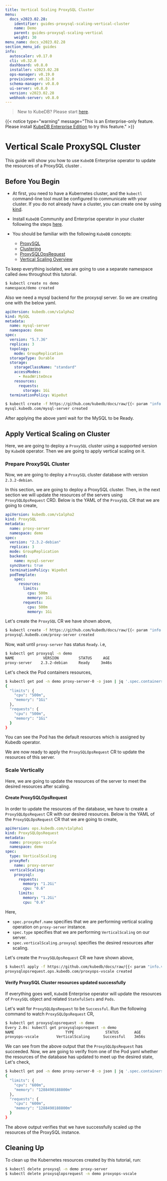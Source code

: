 ```yaml
---
title: Vertical Scaling ProxySQL Cluster
menu:
  docs_v2023.02.28:
    identifier: guides-proxysql-scaling-vertical-cluster
    name: Demo
    parent: guides-proxysql-scaling-vertical
    weight: 30
menu_name: docs_v2023.02.28
section_menu_id: guides
info:
  autoscaler: v0.17.0
  cli: v0.32.0
  dashboard: v0.8.0
  installer: v2023.02.28
  ops-manager: v0.19.0
  provisioner: v0.32.0
  schema-manager: v0.8.0
  ui-server: v0.8.0
  version: v2023.02.28
  webhook-server: v0.8.0
---
```


> New to KubeDB? Please start [here](/docs/v2023.02.28/README).

{{< notice type="warning" message="This is an Enterprise-only feature. Please install [KubeDB Enterprise Edition](/docs/v2023.02.28/setup/install/enterprise) to try this feature." >}}

# Vertical Scale ProxySQL Cluster

This guide will show you how to use `KubeDB` Enterprise operator to update the resources of a ProxySQL cluster .

## Before You Begin

- At first, you need to have a Kubernetes cluster, and the `kubectl` command-line tool must be configured to communicate with your cluster. If you do not already have a cluster, you can create one by using [kind](https://kind.sigs.k8s.io/docs/user/quick-start/).

- Install `KubeDB` Community and Enterprise operator in your cluster following the steps [here](/docs/v2023.02.28/setup/README).

- You should be familiar with the following `KubeDB` concepts:
    - [ProxySQL](/docs/v2023.02.28/guides/proxysql/concepts/proxysql)
    - [Clustering](/docs/v2023.02.28/guides/proxysql/clustering/proxysql-cluster)
    - [ProxySQLOpsRequest](/docs/v2023.02.28/guides/proxysql/concepts/opsrequest)
    - [Vertical Scaling Overview](/docs/v2023.02.28/guides/proxysql/scaling/vertical-scaling/overview)

To keep everything isolated, we are going to use a separate namespace called `demo` throughout this tutorial.

```bash
$ kubectl create ns demo
namespace/demo created
```

Also we need a mysql backend for the proxysql server. So we are  creating one with the below yaml.

```yaml
apiVersion: kubedb.com/v1alpha2
kind: MySQL
metadata:
  name: mysql-server
  namespace: demo
spec:
  version: "5.7.36"
  replicas: 3
  topology:
    mode: GroupReplication
  storageType: Durable
  storage:
    storageClassName: "standard"
    accessModes:
      - ReadWriteOnce
    resources:
      requests:
        storage: 1Gi
  terminationPolicy: WipeOut
```

```bash
$ kubectl create -f https://github.com/kubedb/docs/raw/{{< param "info.version" >}}/docs/guides/proxysql/scaling/vertical-scaling/cluster/example/sample-mysql.yaml
mysql.kubedb.com/mysql-server created 
```

After applying the above yaml wait for the MySQL to be Ready.

## Apply Vertical Scaling on Cluster

Here, we are going to deploy a  `ProxySQL` cluster using a supported version by `KubeDB` operator. Then we are going to apply vertical scaling on it.

### Prepare ProxySQL Cluster

Now, we are going to deploy a `ProxySQL` cluster database with version `2.3.2-debian`.

In this section, we are going to deploy a ProxySQL cluster. Then, in the next section we will update the resources of the servers using `ProxySQLOpsRequest` CRD. Below is the YAML of the `ProxySQL` CR that we are going to create,

```yaml
apiVersion: kubedb.com/v1alpha2
kind: ProxySQL
metadata:
  name: proxy-server
  namespace: demo
spec:
  version: "2.3.2-debian"
  replicas: 3
  mode: GroupReplication
  backend:
    name: mysql-server
  syncUsers: true
  terminationPolicy: WipeOut
  podTemplate:
    spec:
      resources:
        limits:
          cpu: 500m
          memory: 1Gi
        requests:
          cpu: 500m
          memory: 1Gi
```

Let's create the `ProxySQL` CR we have shown above,

```bash
$ kubectl create -f https://github.com/kubedb/docs/raw/{{< param "info.version" >}}/docs/guides/proxysql/scaling/vertical-scaling/cluster/example/sample-proxysql.yaml
proxysql.kubedb.com/proxy-server created
```

Now, wait until `proxy-server` has status `Ready`. i.e,

```bash
$ kubectl get proxysql -n demo
NAME             VERSION         STATUS     AGE
proxy-server    2.3.2-debian     Ready     3m46s
```

Let's check the Pod containers resources,

```bash
$ kubectl get pod -n demo proxy-server-0 -o json | jq '.spec.containers[].resources'
{
  "limits": {
    "cpu": "500m",
    "memory": "1Gi"
  },
  "requests": {
    "cpu": "500m",
    "memory": "1Gi"
  }
}
```

You can see the Pod has the default resources which is assigned by Kubedb operator.

We are now ready to apply the `ProxySQLOpsRequest` CR to update the resources of this server.

### Scale Vertically

Here, we are going to update the resources of the server to meet the desired resources after scaling.

#### Create ProxySQLOpsRequest

In order to update the resources of the database, we have to create a `ProxySQLOpsRequest` CR with our desired resources. Below is the YAML of the `ProxySQLOpsRequest` CR that we are going to create,

```yaml
apiVersion: ops.kubedb.com/v1alpha1
kind: ProxySQLOpsRequest
metadata:
  name: proxyops-vscale
  namespace: demo
spec:
  type: VerticalScaling
  proxyRef:
    name: proxy-server
  verticalScaling:
    proxysql:
      requests:
        memory: "1.2Gi"
        cpu: "0.6"
      limits:
        memory: "1.2Gi"
        cpu: "0.6"
```

Here,

- `spec.proxyRef.name` specifies that we are performing vertical scaling operation on `proxy-server` instance.
- `spec.type` specifies that we are performing `VerticalScaling` on our server.
- `spec.verticalScaling.proxysql` specifies the desired resources after scaling.

Let's create the `ProxySQLOpsRequest` CR we have shown above,

```bash
$ kubectl apply -f https://github.com/kubedb/docs/raw/{{< param "info.version" >}}/docs/guides/proxysql/scaling/vertical-scaling/cluster/example/proxyops-vscale.yaml
proxysqlopsrequest.ops.kubedb.com/proxyops-vscale created
```

#### Verify ProxySQL Cluster resources updated successfully

If everything goes well, `KubeDB` Enterprise operator will update the resources of `ProxySQL` object and related `StatefulSets` and `Pods`.

Let's wait for `ProxySQLOpsRequest` to be `Successful`.  Run the following command to watch `ProxySQLOpsRequest` CR,

```bash
$ kubectl get proxysqlopsrequest -n demo
Every 2.0s: kubectl get proxysqlopsrequest -n demo
NAME                       TYPE              STATUS       AGE
proxyops-vscale        VerticalScaling      Successful    3m56s
```

We can see from the above output that the `ProxySQLOpsRequest` has succeeded. Now, we are going to verify from one of the Pod yaml whether the resources of the database has updated to meet up the desired state, Let's check,

```bash
$ kubectl get pod -n demo proxy-server-0 -o json | jq '.spec.containers[].resources'
{
  "limits": {
    "cpu": "600m",
    "memory": "1288490188800m"
  },
  "requests": {
    "cpu": "600m",
    "memory": "1288490188800m"
  }
}
```

The above output verifies that we have successfully scaled up the resources of the ProxySQL instance.

## Cleaning Up

To clean up the Kubernetes resources created by this tutorial, run:

```bash
$ kubectl delete proxysql -n demo proxy-server
$ kubectl delete proxysqlopsrequest -n demo proxyops-vscale
```
